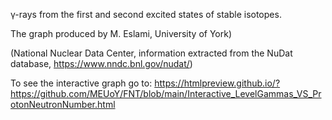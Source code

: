 γ-rays from the first and second excited states of stable isotopes.

The graph produced by M. Eslami, University of York)

(National Nuclear Data Center, information extracted from the NuDat database, https://www.nndc.bnl.gov/nudat/) 

To see the interactive graph go to:
https://htmlpreview.github.io/?https://github.com/MEUoY/FNT/blob/main/Interactive_LevelGammas_VS_ProtonNeutronNumber.html

